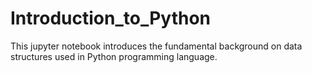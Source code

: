# Introduction_to_Python

This jupyter notebook introduces the fundamental background on data structures used in Python programming language.
